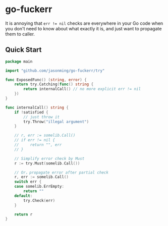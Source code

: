 # go-fuckerr

It is annoying that `err != nil` checks are everywhere in your Go code
when you don't need to know about what exactly it is, and just want to
propagate them to caller.

## Quick Start

```go
package main

import "github.com/jasonming/go-fuckerr/try"

func ExposedFunc() (string, error) {
    return try.Catching(func() string {
        return internalCall() // no more explicit err != nil
    })
}

func internalCall() string {
    if !satisfied {
        // just throw it
        try.Throw("illegal argument")
    }

    // r, err := somelib.Call()
    // if err != nil {
    //     return "", err
    // }

    // Simplify error check by Must
    r := try.Must(somelib.Call())

    // Or，propagate error after partial check
    r, err := somelib.Call()
    switch err {
    case somelib.ErrEmpty:
        return ""
    default:
        try.Check(err)
    }

    return r
}
```